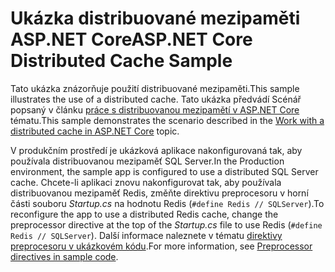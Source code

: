 # <a name="aspnet-core-distributed-cache-sample"></a><span data-ttu-id="4ca1e-101">Ukázka distribuované mezipaměti ASP.NET Core</span><span class="sxs-lookup"><span data-stu-id="4ca1e-101">ASP.NET Core Distributed Cache Sample</span></span>

<span data-ttu-id="4ca1e-102">Tato ukázka znázorňuje použití distribuované mezipaměti.</span><span class="sxs-lookup"><span data-stu-id="4ca1e-102">This sample illustrates the use of a distributed cache.</span></span> <span data-ttu-id="4ca1e-103">Tato ukázka předvádí Scénář popsaný v článku [práce s distribuovanou mezipamětí v ASP.NET Core](https://docs.microsoft.com/aspnet/core/performance/caching/distributed) tématu.</span><span class="sxs-lookup"><span data-stu-id="4ca1e-103">This sample demonstrates the scenario described in the [Work with a distributed cache in ASP.NET Core](https://docs.microsoft.com/aspnet/core/performance/caching/distributed) topic.</span></span>

<span data-ttu-id="4ca1e-104">V produkčním prostředí je ukázková aplikace nakonfigurovaná tak, aby používala distribuovanou mezipaměť SQL Server.</span><span class="sxs-lookup"><span data-stu-id="4ca1e-104">In the Production environment, the sample app is configured to use a distributed SQL Server cache.</span></span> <span data-ttu-id="4ca1e-105">Chcete-li aplikaci znovu nakonfigurovat tak, aby používala distribuovanou mezipaměť Redis, změňte direktivu preprocesoru v horní části souboru *Startup.cs* na hodnotu Redis (`#define Redis // SQLServer`).</span><span class="sxs-lookup"><span data-stu-id="4ca1e-105">To reconfigure the app to use a distributed Redis cache, change the preprocessor directive at the top of the *Startup.cs* file to use Redis (`#define Redis // SQLServer`).</span></span> <span data-ttu-id="4ca1e-106">Další informace naleznete v tématu [direktivy preprocesoru v ukázkovém kódu](https://docs.microsoft.com/aspnet/core/#preprocessor-directives-in-sample-code).</span><span class="sxs-lookup"><span data-stu-id="4ca1e-106">For more information, see [Preprocessor directives in sample code](https://docs.microsoft.com/aspnet/core/#preprocessor-directives-in-sample-code).</span></span>
